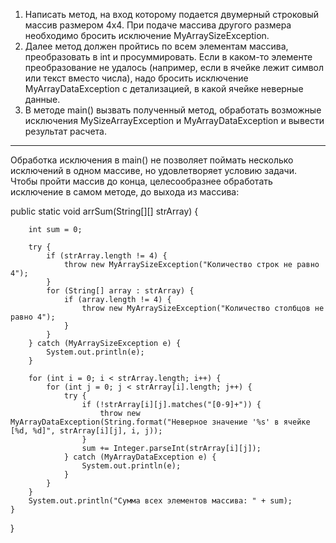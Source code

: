 1. Написать метод, на вход которому подается двумерный строковый массив размером 4х4. При подаче массива другого размера необходимо бросить исключение MyArraySizeException.
2. Далее метод должен пройтись по всем элементам массива, преобразовать в int и просуммировать. Если в каком-то элементе преобразование не удалось (например, если в ячейке лежит символ или текст вместо числа), надо бросить исключение MyArrayDataException с детализацией, в какой ячейке неверные данные.
3. В методе main() вызвать полученный метод, обработать возможные исключения MySizeArrayException и MyArrayDataException и вывести результат расчета.
*************************************************************************************
Обработка исключения в main() не позволяет поймать несколько исключений в одном массиве, но удовлетворяет условию задачи. Чтобы пройти массив до конца, целесообразнее обработать исключение в самом методе, до выхода из массива:


   
   public static void arrSum(String[][] strArray) {
   
        int sum = 0;

        try {
            if (strArray.length != 4) {
                throw new MyArraySizeException("Количество строк не равно 4");
            }
            for (String[] array : strArray) {
                if (array.length != 4) {
                    throw new MyArraySizeException("Количество столбцов не равно 4");
                }
            }
        } catch (MyArraySizeException e) {
            System.out.println(e);
        }

        for (int i = 0; i < strArray.length; i++) {
            for (int j = 0; j < strArray[i].length; j++) {
                try {
                    if (!strArray[i][j].matches("[0-9]+")) {
                        throw new MyArrayDataException(String.format("Неверное значение '%s' в ячейке [%d, %d]", strArray[i][j], i, j));
                    }
                    sum += Integer.parseInt(strArray[i][j]);
                } catch (MyArrayDataException e) {
                    System.out.println(e);
                }
            }
        }
        System.out.println("Сумма всех элементов массива: " + sum);
    }
}
